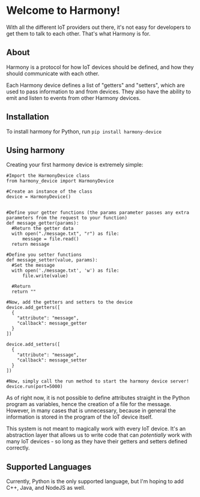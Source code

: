 # Welcome to Harmony!
With all the different IoT providers out there, it's not easy for developers to get them to talk to each other. That's what Harmony is for.

## About
Harmony is a protocol for how IoT devices should be defined, and how they should communicate with each other.

Each Harmony device defines a list of "getters" and "setters", which are used to pass information to and from devices. They also have the ability to emit and listen to events from other Harmony devices.

## Installation
To install harmony for Python, run `pip install harmony-device`

## Using harmony
Creating your first harmony device is extremely simple:
```
#Import the HarmonyDevice class
from harmony_device import HarmonyDevice

#Create an instance of the class
device = HarmonyDevice()


#Define your getter functions (the params parameter passes any extra parameters from the request to your function)
def message_getter(params):
  #Return the getter data
  with open("./message.txt", "r") as file:
      message = file.read()
  return message

#Define you setter functions
def message_setter(value, params):
  #Set the message
  with open('./message.txt', 'w') as file:
      file.write(value)

  #Return
  return ""

#Now, add the getters and setters to the device
device.add_getters([
  {
    "attribute": "message",
    "callback": message_getter
  }
])

device.add_setters([
  {
    "attribute": "message",
    "callback": message_setter
  }
])

#Now, simply call the run method to start the harmony device server!
device.run(port=5000)
```

As of right now, it is not possible to define attributes straight in the Python program as variables, hence the creation of a file for the message.
However, in many cases that is unnecessary, because in general the information is stored in the program of the IoT device itself.


This system is not meant to magically work with every IoT device. It's an abstraction layer that allows us to write code that can *potentially* work with many IoT devices - so long as they have their getters and setters defined correctly.


## Supported Languages
Currently, Python is the only supported language, but I'm hoping to add C++, Java, and NodeJS as well.
